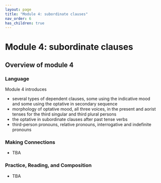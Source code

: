 ```yaml
---
layout: page
title: "Module 4: subordinate clauses"
nav_order: 6
has_children: true
---
```



# Module 4:  subordinate clauses


## Overview of module 4

### Language

Module 4 introduces
- several types of dependent clauses, some using the indicative mood and some using the optative in secondary sequence
- morphology of optative mood, all three voices, in the present and aorist tenses for the third singular and third plural persons
- the optative in subordinate clauses after past tense verbs 
- third-person pronouns, relative pronouns, interrogative and indefinite pronouns

### Making Connections 

- TBA

### Practice, Reading, and Composition

- TBA

